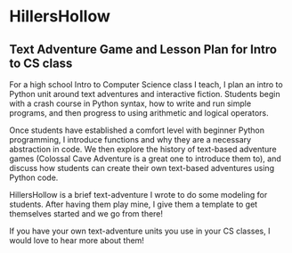 # HillersHollow
## Text Adventure Game and Lesson Plan for Intro to CS class

For a high school Intro to Computer Science class I teach, I plan an intro to Python unit around text adventures and interactive fiction. Students begin with a crash course in Python syntax, how to write and run simple programs, and then progress to using arithmetic and logical operators.

Once students have established a comfort level with beginner Python programming, I introduce functions and why they are a necessary abstraction in code. We then explore the history of text-based adventure games (Colossal Cave Adventure is a great one to introduce them to), and discuss how students can create their own text-based adventures using Python code.

HillersHollow is a brief text-adventure I wrote to do some modeling for students. After having them play mine, I give them a template to get themselves started and we go from there!

If you have your own text-adventure units you use in your CS classes, I would love to hear more about them!
